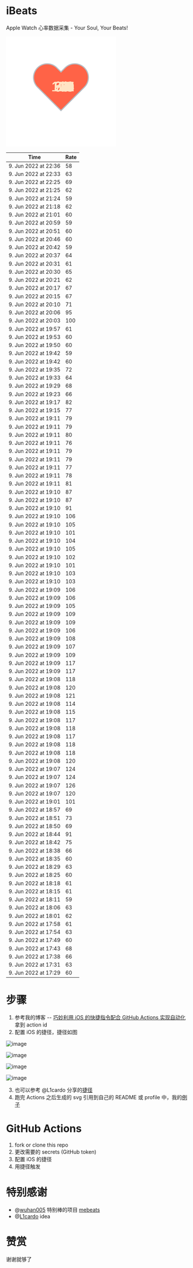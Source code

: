 # iBeats
Apple Watch 心率数据采集 - Your Soul, Your Beats!

![](./files/heart.svg)

<!--START_SECTION:my_heart_rate-->
| Time | Rate | 
 | ---- | ---- | 
| 9. Jun 2022 at 22:36 | 58 |
| 9. Jun 2022 at 22:33 | 63 |
| 9. Jun 2022 at 22:25 | 69 |
| 9. Jun 2022 at 21:25 | 62 |
| 9. Jun 2022 at 21:24 | 59 |
| 9. Jun 2022 at 21:18 | 62 |
| 9. Jun 2022 at 21:01 | 60 |
| 9. Jun 2022 at 20:59 | 59 |
| 9. Jun 2022 at 20:51 | 60 |
| 9. Jun 2022 at 20:46 | 60 |
| 9. Jun 2022 at 20:42 | 59 |
| 9. Jun 2022 at 20:37 | 64 |
| 9. Jun 2022 at 20:31 | 61 |
| 9. Jun 2022 at 20:30 | 65 |
| 9. Jun 2022 at 20:21 | 62 |
| 9. Jun 2022 at 20:17 | 67 |
| 9. Jun 2022 at 20:15 | 67 |
| 9. Jun 2022 at 20:10 | 71 |
| 9. Jun 2022 at 20:06 | 95 |
| 9. Jun 2022 at 20:03 | 100 |
| 9. Jun 2022 at 19:57 | 61 |
| 9. Jun 2022 at 19:53 | 60 |
| 9. Jun 2022 at 19:50 | 60 |
| 9. Jun 2022 at 19:42 | 59 |
| 9. Jun 2022 at 19:42 | 60 |
| 9. Jun 2022 at 19:35 | 72 |
| 9. Jun 2022 at 19:33 | 64 |
| 9. Jun 2022 at 19:29 | 68 |
| 9. Jun 2022 at 19:23 | 66 |
| 9. Jun 2022 at 19:17 | 82 |
| 9. Jun 2022 at 19:15 | 77 |
| 9. Jun 2022 at 19:11 | 79 |
| 9. Jun 2022 at 19:11 | 79 |
| 9. Jun 2022 at 19:11 | 80 |
| 9. Jun 2022 at 19:11 | 76 |
| 9. Jun 2022 at 19:11 | 79 |
| 9. Jun 2022 at 19:11 | 79 |
| 9. Jun 2022 at 19:11 | 77 |
| 9. Jun 2022 at 19:11 | 78 |
| 9. Jun 2022 at 19:11 | 81 |
| 9. Jun 2022 at 19:10 | 87 |
| 9. Jun 2022 at 19:10 | 87 |
| 9. Jun 2022 at 19:10 | 91 |
| 9. Jun 2022 at 19:10 | 106 |
| 9. Jun 2022 at 19:10 | 105 |
| 9. Jun 2022 at 19:10 | 101 |
| 9. Jun 2022 at 19:10 | 104 |
| 9. Jun 2022 at 19:10 | 105 |
| 9. Jun 2022 at 19:10 | 102 |
| 9. Jun 2022 at 19:10 | 101 |
| 9. Jun 2022 at 19:10 | 103 |
| 9. Jun 2022 at 19:10 | 103 |
| 9. Jun 2022 at 19:09 | 106 |
| 9. Jun 2022 at 19:09 | 106 |
| 9. Jun 2022 at 19:09 | 105 |
| 9. Jun 2022 at 19:09 | 109 |
| 9. Jun 2022 at 19:09 | 109 |
| 9. Jun 2022 at 19:09 | 106 |
| 9. Jun 2022 at 19:09 | 108 |
| 9. Jun 2022 at 19:09 | 107 |
| 9. Jun 2022 at 19:09 | 109 |
| 9. Jun 2022 at 19:09 | 117 |
| 9. Jun 2022 at 19:09 | 117 |
| 9. Jun 2022 at 19:08 | 118 |
| 9. Jun 2022 at 19:08 | 120 |
| 9. Jun 2022 at 19:08 | 121 |
| 9. Jun 2022 at 19:08 | 114 |
| 9. Jun 2022 at 19:08 | 115 |
| 9. Jun 2022 at 19:08 | 117 |
| 9. Jun 2022 at 19:08 | 118 |
| 9. Jun 2022 at 19:08 | 117 |
| 9. Jun 2022 at 19:08 | 118 |
| 9. Jun 2022 at 19:08 | 118 |
| 9. Jun 2022 at 19:08 | 120 |
| 9. Jun 2022 at 19:07 | 124 |
| 9. Jun 2022 at 19:07 | 124 |
| 9. Jun 2022 at 19:07 | 126 |
| 9. Jun 2022 at 19:07 | 120 |
| 9. Jun 2022 at 19:01 | 101 |
| 9. Jun 2022 at 18:57 | 69 |
| 9. Jun 2022 at 18:51 | 73 |
| 9. Jun 2022 at 18:50 | 69 |
| 9. Jun 2022 at 18:44 | 91 |
| 9. Jun 2022 at 18:42 | 75 |
| 9. Jun 2022 at 18:38 | 66 |
| 9. Jun 2022 at 18:35 | 60 |
| 9. Jun 2022 at 18:29 | 63 |
| 9. Jun 2022 at 18:25 | 60 |
| 9. Jun 2022 at 18:18 | 61 |
| 9. Jun 2022 at 18:15 | 61 |
| 9. Jun 2022 at 18:11 | 59 |
| 9. Jun 2022 at 18:06 | 63 |
| 9. Jun 2022 at 18:01 | 62 |
| 9. Jun 2022 at 17:58 | 61 |
| 9. Jun 2022 at 17:54 | 63 |
| 9. Jun 2022 at 17:49 | 60 |
| 9. Jun 2022 at 17:43 | 68 |
| 9. Jun 2022 at 17:38 | 66 |
| 9. Jun 2022 at 17:31 | 63 |
| 9. Jun 2022 at 17:29 | 60 |

<!--END_SECTION:my_heart_rate-->

# 步骤
1. 参考我的博客 -- [巧妙利用 iOS 的快捷指令配合 GitHub Actions 实现自动化](https://github.com/yihong0618/gitblog/issues/198) 拿到 action id
2. 配置 iOS 的捷径，捷径如图

![image](https://user-images.githubusercontent.com/15976103/122154218-0db0b480-ce97-11eb-93bb-5aec07c558dc.png)

![image](https://user-images.githubusercontent.com/15976103/122154236-186b4980-ce97-11eb-8e4b-70551a0391ae.png)

![image](https://user-images.githubusercontent.com/15976103/122154268-2d47dd00-ce97-11eb-902e-3acf292265a9.png)

![image](https://user-images.githubusercontent.com/15976103/122174055-fa144680-ceb4-11eb-9be2-3eb83cd516f7.png)

3. 也可以参考 @L1cardo 分享的[捷径](https://www.icloud.com/shortcuts/6ab6047b459c41ad822ad6b94b1c03d4)
4. 跑完 Actions 之后生成的 svg 引用到自己的 README 或 profile 中，我的[例子](https://github.com/yihong0618) 

# GitHub Actions

1. fork or clone this repo
2. 更改需要的 secrets (GitHub token)
3. 配置 iOS 的捷径
4. 用捷径触发

# 特别感谢
- @[wuhan005](https://github.com/wuhan005) 特别棒的项目 [mebeats](https://github.com/wuhan005/mebeats)
- @[L1cardo](https://github.com/L1cardo) idea

# 赞赏
谢谢就够了
